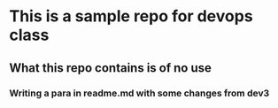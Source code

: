 # This is a sample repo for devops class

## What this repo contains is of no use
### Writing a para in readme.md with some changes from dev3
